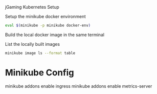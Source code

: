 jGaming Kubernetes Setup

Setup the minikube docker environment
```bash
eval $(minikube -p minikube docker-env)
```

Build the local docker image in the same terminal

List the locally built images
```bash
minikube image ls --format table
```

# Minikube Config
minikube addons enable ingress
minikube addons enable metrics-server
